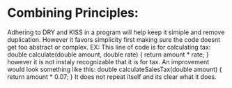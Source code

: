 # Combining Principles:

Adhering to DRY and KISS in a program will help keep it simiple and remove duplication. 
However it favors simplicity first making sure the code doesnt get too abstract or complex.
EX:
This line of code is for calculating tax:
double calculate(double amount, double rate) { return amount * rate; }
however it is not instaly recognizable that it is for tax.
An improvement would look something like this:
double calculateSalesTax(double amount) { return amount * 0.07; }
It does not repeat itself and its clear what it does.